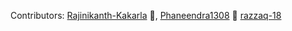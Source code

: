 Contributors: 
[Rajinikanth-Kakarla](https://github.com/Rajinikanth-Kakarla) 🚀, 
[Phaneendra1308](https://github.com/Phaneendra1308) 🌟
[razzaq-18](https://github.com/razzaq-18)
